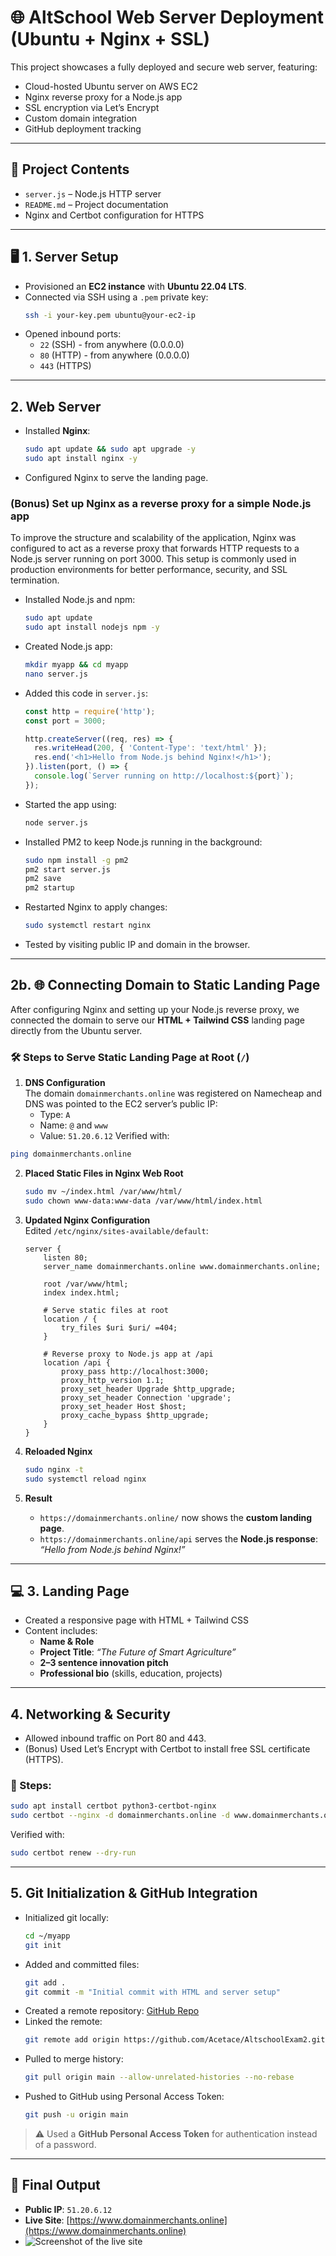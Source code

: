 # 🌐 AltSchool Web Server Deployment (Ubuntu + Nginx + SSL)

This project showcases a fully deployed and secure web server, featuring:
- Cloud-hosted Ubuntu server on AWS EC2
- Nginx reverse proxy for a Node.js app
- SSL encryption via Let’s Encrypt
- Custom domain integration
- GitHub deployment tracking

---

## 📁 Project Contents
- `server.js` – Node.js HTTP server
- `README.md` – Project documentation
- Nginx and Certbot configuration for HTTPS

---

## 🖥️ 1. Server Setup

- Provisioned an **EC2 instance** with **Ubuntu 22.04 LTS**.
- Connected via SSH using a `.pem` private key:
  ```bash
  ssh -i your-key.pem ubuntu@your-ec2-ip
  ```
- Opened inbound ports:
  - `22` (SSH) - from anywhere (0.0.0.0)
  - `80` (HTTP) - from anywhere (0.0.0.0)
  - `443` (HTTPS)

---

## 2. Web Server
- Installed **Nginx**:
  ```bash
  sudo apt update && sudo apt upgrade -y
  sudo apt install nginx -y
  ```
- Configured Nginx to serve the landing page.

### (Bonus) Set up Nginx as a reverse proxy for a simple Node.js app
To improve the structure and scalability of the application, Nginx was configured to act as a reverse proxy that forwards HTTP requests to a Node.js server running on port 3000.
This setup is commonly used in production environments for better performance, security, and SSL termination.

- Installed Node.js and npm:
  ```bash
  sudo apt update
  sudo apt install nodejs npm -y
  ```
- Created Node.js app:
  ```bash
  mkdir myapp && cd myapp
  nano server.js
  ```
- Added this code in `server.js`:
  ```js
  const http = require('http');
  const port = 3000;

  http.createServer((req, res) => {
    res.writeHead(200, { 'Content-Type': 'text/html' });
    res.end('<h1>Hello from Node.js behind Nginx!</h1>');
  }).listen(port, () => {
    console.log(`Server running on http://localhost:${port}`);
  });
  ```
- Started the app using:
  ```bash
  node server.js
  ```

- Installed PM2 to keep Node.js running in the background:
  ```bash
  sudo npm install -g pm2
  pm2 start server.js
  pm2 save
  pm2 startup
  ```

- Restarted Nginx to apply changes:
  ```bash
  sudo systemctl restart nginx
  ```

- Tested by visiting public IP and domain in the browser.

---

## 2b. 🌐 Connecting Domain to Static Landing Page

After configuring Nginx and setting up your Node.js reverse proxy, we connected the domain to serve our **HTML + Tailwind CSS** landing page directly from the Ubuntu server.

### 🛠 Steps to Serve Static Landing Page at Root (`/`)

1. **DNS Configuration**  
   The domain `domainmerchants.online` was registered on Namecheap and DNS was pointed to the EC2 server’s public IP:
   - Type: `A`  
   - Name: `@` and `www`  
   - Value: `51.20.6.12`
  Verified with:
  ```bash
  ping domainmerchants.online
  ```
     
2. **Placed Static Files in Nginx Web Root**
   ```bash
   sudo mv ~/index.html /var/www/html/
   sudo chown www-data:www-data /var/www/html/index.html
   ```

3. **Updated Nginx Configuration**  
   Edited `/etc/nginx/sites-available/default`:
   ```nginx
   server {
       listen 80;
       server_name domainmerchants.online www.domainmerchants.online;

       root /var/www/html;
       index index.html;

       # Serve static files at root
       location / {
           try_files $uri $uri/ =404;
       }

       # Reverse proxy to Node.js app at /api
       location /api {
           proxy_pass http://localhost:3000;
           proxy_http_version 1.1;
           proxy_set_header Upgrade $http_upgrade;
           proxy_set_header Connection 'upgrade';
           proxy_set_header Host $host;
           proxy_cache_bypass $http_upgrade;
       }
   }
   ```

4. **Reloaded Nginx**
   ```bash
   sudo nginx -t
   sudo systemctl reload nginx
   ```

5. **Result**
   - `https://domainmerchants.online/` now shows the **custom landing page**.
   - `https://domainmerchants.online/api` serves the **Node.js response**: _“Hello from Node.js behind Nginx!”_

---

## 💻 3. Landing Page

- Created a responsive page with HTML + Tailwind CSS
- Content includes:
  - **Name & Role**
  - **Project Title**: *“The Future of Smart Agriculture”*
  - **2–3 sentence innovation pitch**
  - **Professional bio** (skills, education, projects)

---

## 4. Networking & Security
- Allowed inbound traffic on Port 80 and 443.
- (Bonus) Used Let’s Encrypt with Certbot to install free SSL certificate (HTTPS).

### 🔧 Steps:
```bash
sudo apt install certbot python3-certbot-nginx
sudo certbot --nginx -d domainmerchants.online -d www.domainmerchants.online
```

Verified with:
```bash
sudo certbot renew --dry-run
```

---

## 5. Git Initialization & GitHub Integration
- Initialized git locally:
  ```bash
  cd ~/myapp
  git init
  ```
- Added and committed files:
  ```bash
  git add .
  git commit -m "Initial commit with HTML and server setup"
  ```
- Created a remote repository:
  [GitHub Repo](https://github.com/Acetace/AltschoolExam2)
- Linked the remote:
  ```bash
  git remote add origin https://github.com/Acetace/AltschoolExam2.git
  ```
- Pulled to merge history:
  ```bash
  git pull origin main --allow-unrelated-histories --no-rebase
  ```
- Pushed to GitHub using Personal Access Token:
  ```bash
  git push -u origin main
  ```

> ⚠️ Used a **GitHub Personal Access Token** for authentication instead of a password.

---

## 🚀 Final Output

- **Public IP**: `51.20.6.12`
- **Live Site**: [https://www.domainmerchants.online](https://www.domainmerchants.online)
- ![Screenshot of the live site](https://github.com/Acetace/AltschoolExan2/blob/main/Altscreenshot.JPG?raw=true)


  
